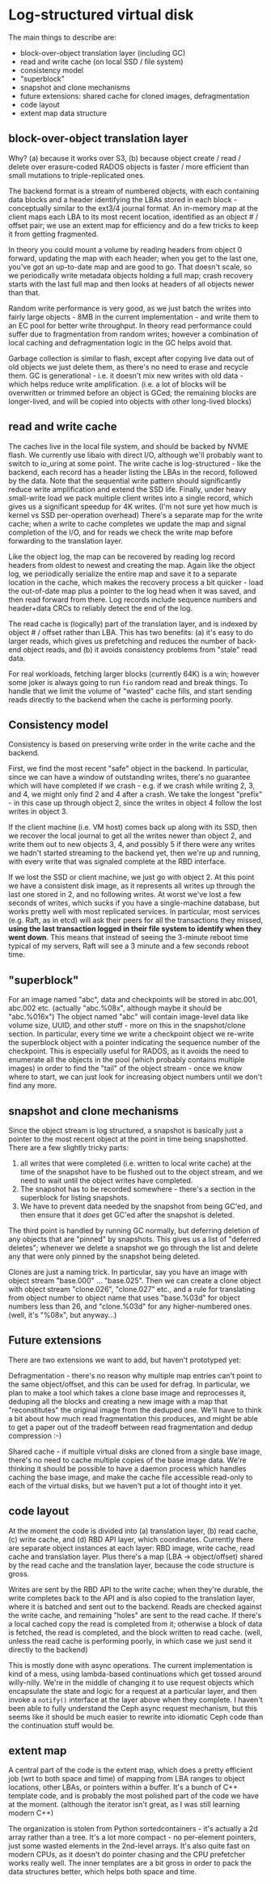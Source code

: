 # Log-structured virtual disk

The main things to describe are:
- block-over-object translation layer (including GC)
- read and write cache (on local SSD / file system)
- consistency model
- "superblock"
- snapshot and clone mechanisms
- future extensions: shared cache for cloned images, defragmentation
- code layout
- extent map data structure

## block-over-object translation layer

Why? (a) because it works over S3, (b) because object create / read / delete over erasure-coded RADOS objects is faster / more efficient than small mutations to triple-replicated ones.

The backend format is a stream of numbered objects, with each containing data blocks and a header identifying the LBAs stored in each block - conceptually similar to the ext3/4 journal format.
An in-memory map at the client maps each LBA to its most recent location, identified as an object # / offset pair; we use an extent map for efficiency and do a few tricks to keep it from getting fragmented.

In theory you could mount a volume by reading headers from object 0 forward, updating the map with each header; when you get to the last one, you've got an up-to-date map and are good to go.
That doesn't scale, so we periodically write metadata objects holding a full map; crash recovery starts with the last full map and then looks at headers of all objects newer than that.

Random write performance is very good, as we just batch the writes into fairly large objects - 8MB in the current implementation - and write them to an EC pool for better write throughput.
In theory read performance could suffer due to fragmentation from random writes; however a combination of local caching and defragmentation logic in the GC helps avoid that.

Garbage collection is similar to flash, except after copying live data out of old objects we just delete them, as there's no need to erase and recycle them. 
GC is generational - i.e. it doesn't mix new writes with old data - which helps reduce write amplification.
(i.e. a lot of blocks will be overwritten or trimmed before an object is GCed; the remaining blocks are longer-lived, and will be copied into objects with other long-lived blocks)

## read and write cache

The caches live in the local file system, and should be backed by NVME flash.
We currently use libaio with direct I/O, although we'll probably want to switch to io\_uring at some point.
The write cache is log-structured - like the backend, each record has a header listing the LBAs in the record, followed by the data.
Note that the sequential write pattern should significantly reduce write amplification and extend the SSD life.
Finally, under heavy small-write load we pack multiple client writes into a single record, which gives us a significant speedup for 4K writes. (I'm not sure yet how much is kernel vs SSD per-operation overhead)
There's a separate map for the write cache; when a write to cache completes we update the map and signal completion of the I/O, and for reads we check the write map before forwarding to the translation layer.

Like the object log, the map can be recovered by reading log record headers from oldest to newest and creating the map.
Again like the object log, we periodically serialize the entire map and save it to a separate location in the cache, which makes the recovery process a bit quicker - load the out-of-date map plus a pointer to the log head when it was saved, and then read forward from there.
Log records include sequence numbers and header+data CRCs to reliably detect the end of the log.

The read cache is (logically) part of the translation layer, and is indexed by object # / offset rather than LBA.
This has two benefits: (a) it's easy to do larger reads, which gives us prefetching and reduces the number of back-end object reads, and (b) it avoids consistency problems from "stale" read data.

For real workloads, fetching larger blocks (currently 64K) is a win; however some joker is always going to run `fio` random read and break things.
To handle that we limit the volume of "wasted" cache fills, and start sending reads directly to the backend when the cache is performing poorly.

## Consistency model

Consistency is based on preserving write order in the write cache and the backend.

First, we find the most recent "safe" object in the backend.
In particular, since we can have a window of outstanding writes, there's no guarantee which will have completed if we crash - e.g. if we crash while writing 2, 3, and 4, we might only find 2 and 4 after a crash.
We take the longest "prefix" - in this case up through object 2, since the writes in object 4 follow the lost writes in object 3.

If the client machine (i.e. VM host) comes back up along with its SSD, then we recover the local journal to get all the writes newer than object 2, and write them out to new objects 3, 4, and possibly 5 if there were any writes we hadn't started streaming to the backend yet, then we're up and running, with every write that was signaled complete at the RBD interface.

If we lost the SSD or client machine, we just go with object 2.
At this point we have a consistent disk image, as it represents all writes up through the last one stored in 2, and no following writes.
At worst we've lost a few seconds of writes, which sucks if you have a single-machine database, but works pretty well with most replicated services.
In particular, most services (e.g. Raft, as in etcd) will ask their peers for all the transactions they missed, **using the last transaction logged in their file system to identify when they went down**.
This means that instead of seeing the 3-minute reboot time typical of my servers, Raft will see a 3 minute and a few seconds reboot time.

## "superblock"

For an image named "abc", data and checkpoints will be stored in abc.001, abc.002 etc. (actually "abc.%08x", although maybe it should be "abc.%016x")
The object named "abc" will contain image-level data like volume size, UUID, and other stuff - more on this in the snapshot/clone section.
In particular, every time we write a checkpoint object we re-write the superblock object with a pointer indicating the sequence number of the checkpoint.
This is especially useful for RADOS, as it avoids the need to enumerate all the objects in the pool (which probably contains multiple images) in order to find the "tail" of the object stream - once we know where to start, we can just look for increasing object numbers until we don't find any more.

## snapshot and clone mechanisms

Since the object stream is log structured, a snapshot is basically just a pointer to the most recent object at the point in time being snapshotted.
There are a few slightly tricky parts:

1. all writes that were completed (i.e. written to local write cache) at the time of the snapshot have to be flushed out to the object stream, and we need to wait until the object writes have completed.
2. The snapshot has to be recorded somewhere - there's a section in the superblock for listing snapshots.
3. We have to prevent data needed by the snapshot from being GC'ed, and then ensure that it *does* get GC'ed after the snapshot is deleted.

The third point is handled by running GC normally, but deferring deletion of any objects that are "pinned" by snapshots.
This gives us a list of "deferred deletes"; whenever we delete a snapshot we go through the list and delete any that were only pinned by the snapshot being deleted.

Clones are just a naming trick.
In particular, say you have an image with object stream "base.000" ... "base.025".
Then we can create a clone object with object stream "clone.026", "clone.027" etc., and a rule for translating from object number to object name that uses "base.%03d" for object numbers less than 26, and "clone.%03d" for any higher-numbered ones. (well, it's "%08x", but anyway...)

## Future extensions

There are two extensions we want to add, but haven't prototyped yet:

Defragmentation - there's no reason why multiple map entries can't point to the same object/offset, and this can be used for defrag.
In particular, we plan to make a tool which takes a clone base image and reprocesses it, deduping all the blocks and creating a new image with a map that "reconstitutes" the original image from the deduped one.
We'll have to think a bit about how much read fragmentation this produces, and might be able to get a paper out of the tradeoff between read fragmentation and dedup compression :-)

Shared cache - if multiple virtual disks are cloned from a single base image, there's no need to cache multiple copies of the base image data.
We're thinking it should be possible to have a daemon process which handles caching the base image, and make the cache file accessible read-only to each of the virtual disks, but we haven't put a lot of thought into it yet.

## code layout

At the moment the code is divided into (a) translation layer, (b) read cache, (c) write cache, and (d) RBD API layer, which coordinates.
Currently there are separate object instances at each layer: RBD image, write cache, read cache and translation layer.
Plus there's a map (LBA -> object/offset) shared by the read cache and the translation layer, because the code structure is gross.

Writes are sent by the RBD API to the write cache; when they're durable, the write completes back to the API and is also copied to the translation layer, where it is batched and sent out to the backend.
Reads are checked against the write cache, and remaining "holes" are sent to the read cache.
If there's a local cached copy the read is completed from it; otherwise a block of data is fetched, the read is completed, and the block written to read cache.
(well, unless the read cache is performing poorly, in which case we just send it directly to the backend)

This is mostly done with async operations.
The current implementation is kind of a mess, using lambda-based continuations which get tossed around willy-nilly.
We're in the middle of changing it to use request objects which encapsulate the state and logic for a request at a particular layer, and then invoke a `notify()` interface at the layer above when they complete.
I haven't been able to fully understand the Ceph async request mechanism, but this seems like it should be much easier to rewrite into idiomatic Ceph code than the continuation stuff would be.

## extent map

A central part of the code is the extent map, which does a pretty efficient job (wrt to both space and time) of mapping from LBA ranges to object locations, other LBAs, or pointers within a buffer.
It's a bunch of C++ template code, and is probably the most polished part of the code we have at the moment. (although the iterator isn't great, as I was still learning modern C++)

The organization is stolen from Python sortedcontainers - it's actually a 2d array rather than a tree.
It's a lot more compact - no per-element pointers, just some wasted elements in the 2nd-level arrays.
It's also quite fast on modern CPUs, as it doesn't do pointer chasing and the CPU prefetcher works really well.
The inner templates are a bit gross in order to pack the data structures better, which helps both space and time.
